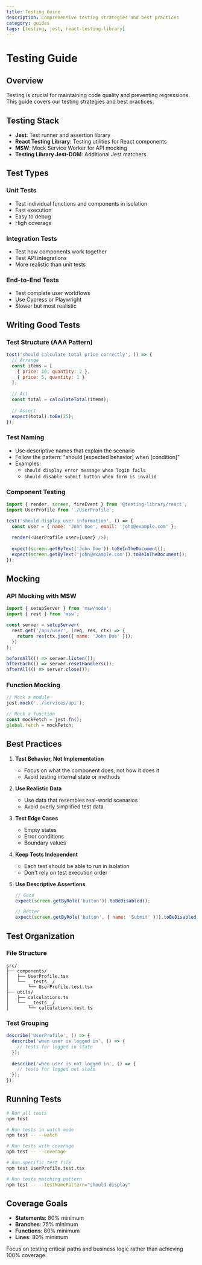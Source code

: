 ```yaml
---
title: Testing Guide
description: Comprehensive testing strategies and best practices
category: guides
tags: [testing, jest, react-testing-library]
---
```


# Testing Guide

## Overview

Testing is crucial for maintaining code quality and preventing regressions. This guide covers our testing strategies and best practices.

## Testing Stack

- **Jest**: Test runner and assertion library
- **React Testing Library**: Testing utilities for React components
- **MSW**: Mock Service Worker for API mocking
- **Testing Library Jest-DOM**: Additional Jest matchers

## Test Types

### Unit Tests
- Test individual functions and components in isolation
- Fast execution
- Easy to debug
- High coverage

### Integration Tests
- Test how components work together
- Test API integrations
- More realistic than unit tests

### End-to-End Tests
- Test complete user workflows
- Use Cypress or Playwright
- Slower but most realistic

## Writing Good Tests

### Test Structure (AAA Pattern)
```javascript
test('should calculate total price correctly', () => {
  // Arrange
  const items = [
    { price: 10, quantity: 2 },
    { price: 5, quantity: 1 }
  ];
  
  // Act
  const total = calculateTotal(items);
  
  // Assert
  expect(total).toBe(25);
});
```

### Test Naming
- Use descriptive names that explain the scenario
- Follow the pattern: "should [expected behavior] when [condition]"
- Examples:
  - `should display error message when login fails`
  - `should disable submit button when form is invalid`

### Component Testing
```javascript
import { render, screen, fireEvent } from '@testing-library/react';
import UserProfile from './UserProfile';

test('should display user information', () => {
  const user = { name: 'John Doe', email: 'john@example.com' };
  
  render(<UserProfile user={user} />);
  
  expect(screen.getByText('John Doe')).toBeInTheDocument();
  expect(screen.getByText('john@example.com')).toBeInTheDocument();
});
```

## Mocking

### API Mocking with MSW
```javascript
import { setupServer } from 'msw/node';
import { rest } from 'msw';

const server = setupServer(
  rest.get('/api/user', (req, res, ctx) => {
    return res(ctx.json({ name: 'John Doe' }));
  })
);

beforeAll(() => server.listen());
afterEach(() => server.resetHandlers());
afterAll(() => server.close());
```

### Function Mocking
```javascript
// Mock a module
jest.mock('../services/api');

// Mock a function
const mockFetch = jest.fn();
global.fetch = mockFetch;
```

## Best Practices

1. **Test Behavior, Not Implementation**
   - Focus on what the component does, not how it does it
   - Avoid testing internal state or methods

2. **Use Realistic Data**
   - Use data that resembles real-world scenarios
   - Avoid overly simplified test data

3. **Test Edge Cases**
   - Empty states
   - Error conditions
   - Boundary values

4. **Keep Tests Independent**
   - Each test should be able to run in isolation
   - Don't rely on test execution order

5. **Use Descriptive Assertions**
   ```javascript
   // Good
   expect(screen.getByRole('button')).toBeDisabled();
   
   // Better
   expect(screen.getByRole('button', { name: 'Submit' })).toBeDisabled();
   ```

## Test Organization

### File Structure
```
src/
├── components/
│   ├── UserProfile.tsx
│   └── __tests__/
│       └── UserProfile.test.tsx
├── utils/
│   ├── calculations.ts
│   └── __tests__/
│       └── calculations.test.ts
```

### Test Grouping
```javascript
describe('UserProfile', () => {
  describe('when user is logged in', () => {
    // tests for logged in state
  });
  
  describe('when user is not logged in', () => {
    // tests for logged out state
  });
});
```

## Running Tests

```bash
# Run all tests
npm test

# Run tests in watch mode
npm test -- --watch

# Run tests with coverage
npm test -- --coverage

# Run specific test file
npm test UserProfile.test.tsx

# Run tests matching pattern
npm test -- --testNamePattern="should display"
```

## Coverage Goals

- **Statements**: 80% minimum
- **Branches**: 75% minimum
- **Functions**: 80% minimum
- **Lines**: 80% minimum

Focus on testing critical paths and business logic rather than achieving 100% coverage.